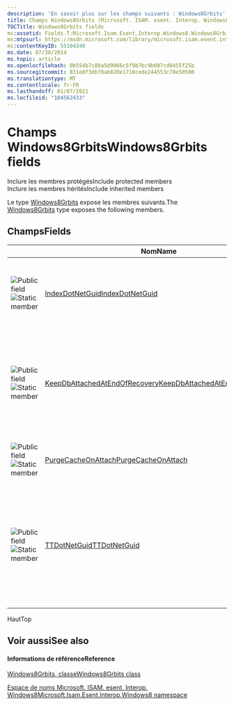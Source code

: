 ```yaml
---
description: 'En savoir plus sur les champs suivants : Windows8Grbits'
title: Champs Windows8Grbits (Microsoft. ISAM. esent. Interop. Windows8)
TOCTitle: Windows8Grbits fields
ms:assetid: Fields.T:Microsoft.Isam.Esent.Interop.Windows8.Windows8Grbits
ms:mtpsurl: https://msdn.microsoft.com/library/microsoft.isam.esent.interop.windows8.windows8grbits_fields(v=EXCHG.10)
ms:contentKeyID: 55104348
ms.date: 07/30/2014
ms.topic: article
ms.openlocfilehash: 0b554b7c88a5d9066c5f9b7bc9b087cd0455f25b
ms.sourcegitcommit: 831e8f3db78ab820e1710cede244553c70e50500
ms.translationtype: MT
ms.contentlocale: fr-FR
ms.lasthandoff: 01/07/2021
ms.locfileid: "104562433"
---
```

# <a name="windows8grbits-fields"></a><span data-ttu-id="08026-103">Champs Windows8Grbits</span><span class="sxs-lookup"><span data-stu-id="08026-103">Windows8Grbits fields</span></span>

<span data-ttu-id="08026-104">Inclure les membres protégés</span><span class="sxs-lookup"><span data-stu-id="08026-104">Include protected members</span></span>  
<span data-ttu-id="08026-105">Inclure les membres hérités</span><span class="sxs-lookup"><span data-stu-id="08026-105">Include inherited members</span></span>  

<span data-ttu-id="08026-106">Le type [Windows8Grbits](./windows8grbits-class.md) expose les membres suivants.</span><span class="sxs-lookup"><span data-stu-id="08026-106">The [Windows8Grbits](./windows8grbits-class.md) type exposes the following members.</span></span>

## <a name="fields"></a><span data-ttu-id="08026-107">Champs</span><span class="sxs-lookup"><span data-stu-id="08026-107">Fields</span></span>

<table>
<thead>
<tr class="header">
<th> </th>
<th><span data-ttu-id="08026-108">Nom</span><span class="sxs-lookup"><span data-stu-id="08026-108">Name</span></span></th>
<th><span data-ttu-id="08026-109">Description</span><span class="sxs-lookup"><span data-stu-id="08026-109">Description</span></span></th>
</tr>
</thead>
<tbody>
<tr class="odd">
<td><img src="../images/hh596466.pubfield(exchg.10).gif" title="Champ public" alt="Public field" /><img src="../images/dn292146.static(exchg.10).gif" title="Membre statique" alt="Static member" /></td>
<td><span data-ttu-id="08026-112"><a href="dn335502(v=exchg.10).md">IndexDotNetGuid</a></span><span class="sxs-lookup"><span data-stu-id="08026-112"><a href="dn335502(v=exchg.10).md">IndexDotNetGuid</a></span></span></td>
<td><span data-ttu-id="08026-113">Si cet indicateur est spécifié, l’ordre de tri du GUID change en .NET Framework standard.</span><span class="sxs-lookup"><span data-stu-id="08026-113">Specifying this flag will change GUID sort order to .NET Framework standard.</span></span></td>
</tr>
<tr class="even">
<td><img src="../images/hh596466.pubfield(exchg.10).gif" title="Champ public" alt="Public field" /><img src="../images/dn292146.static(exchg.10).gif" title="Membre statique" alt="Static member" /></td>
<td><span data-ttu-id="08026-116"><a href="dn335397(v=exchg.10).md">KeepDbAttachedAtEndOfRecovery</a></span><span class="sxs-lookup"><span data-stu-id="08026-116"><a href="dn335397(v=exchg.10).md">KeepDbAttachedAtEndOfRecovery</a></span></span></td>
<td><span data-ttu-id="08026-117">Permet à la base de données de rester attachée à la fin de la récupération (pour une transition plus rapide vers l’État en cours d’exécution).</span><span class="sxs-lookup"><span data-stu-id="08026-117">Allows the database to remain attached at the end of recovery (for faster transition to running state).</span></span></td>
</tr>
<tr class="odd">
<td><img src="../images/hh596466.pubfield(exchg.10).gif" title="Champ public" alt="Public field" /><img src="../images/dn292146.static(exchg.10).gif" title="Membre statique" alt="Static member" /></td>
<td><span data-ttu-id="08026-120"><a href="dn335500(v=exchg.10).md">PurgeCacheOnAttach</a></span><span class="sxs-lookup"><span data-stu-id="08026-120"><a href="dn335500(v=exchg.10).md">PurgeCacheOnAttach</a></span></span></td>
<td><span data-ttu-id="08026-121">Purge les pages de la base de données lors de l’attachement.</span><span class="sxs-lookup"><span data-stu-id="08026-121">Purge database pages on attach.</span></span></td>
</tr>
<tr class="even">
<td><img src="../images/hh596466.pubfield(exchg.10).gif" title="Champ public" alt="Public field" /><img src="../images/dn292146.static(exchg.10).gif" title="Membre statique" alt="Static member" /></td>
<td><span data-ttu-id="08026-124"><a href="dn335394(v=exchg.10).md">TTDotNetGuid</a></span><span class="sxs-lookup"><span data-stu-id="08026-124"><a href="dn335394(v=exchg.10).md">TTDotNetGuid</a></span></span></td>
<td><span data-ttu-id="08026-125">Cette option demande que la table temporaire trie les colonnes de type JET_coltypGUID selon .NET Framework ordre de tri du GUID.</span><span class="sxs-lookup"><span data-stu-id="08026-125">This option requests that the temporary table sort columns of type JET_coltypGUID according to .NET Framework GUID sort order.</span></span></td>
</tr>
</tbody>
</table>


<span data-ttu-id="08026-126">Haut</span><span class="sxs-lookup"><span data-stu-id="08026-126">Top</span></span>

## <a name="see-also"></a><span data-ttu-id="08026-127">Voir aussi</span><span class="sxs-lookup"><span data-stu-id="08026-127">See also</span></span>

#### <a name="reference"></a><span data-ttu-id="08026-128">Informations de référence</span><span class="sxs-lookup"><span data-stu-id="08026-128">Reference</span></span>

[<span data-ttu-id="08026-129">Windows8Grbits, classe</span><span class="sxs-lookup"><span data-stu-id="08026-129">Windows8Grbits class</span></span>](./windows8grbits-class.md)

[<span data-ttu-id="08026-130">Espace de noms Microsoft. ISAM. esent. Interop. Windows8</span><span class="sxs-lookup"><span data-stu-id="08026-130">Microsoft.Isam.Esent.Interop.Windows8 namespace</span></span>](./microsoft.isam.esent.interop.windows8-namespace.md)
